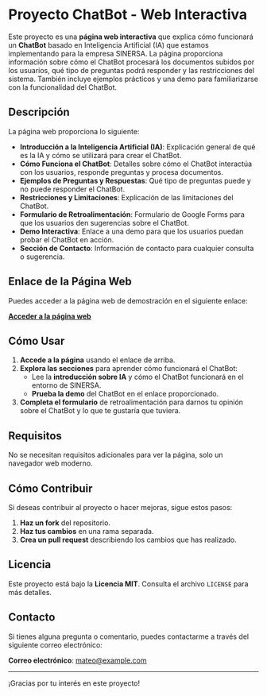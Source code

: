 # Proyecto ChatBot - Web Interactiva

Este proyecto es una **página web interactiva** que explica cómo funcionará un **ChatBot** basado en Inteligencia Artificial (IA) que estamos implementando para la empresa SINERSA. La página proporciona información sobre cómo el ChatBot procesará los documentos subidos por los usuarios, qué tipo de preguntas podrá responder y las restricciones del sistema. También incluye ejemplos prácticos y una demo para familiarizarse con la funcionalidad del ChatBot.

## Descripción

La página web proporciona lo siguiente:

- **Introducción a la Inteligencia Artificial (IA)**: Explicación general de qué es la IA y cómo se utilizará para crear el ChatBot.
- **Cómo Funciona el ChatBot**: Detalles sobre cómo el ChatBot interactúa con los usuarios, responde preguntas y procesa documentos.
- **Ejemplos de Preguntas y Respuestas**: Qué tipo de preguntas puede y no puede responder el ChatBot.
- **Restricciones y Limitaciones**: Explicación de las limitaciones del ChatBot.
- **Formulario de Retroalimentación**: Formulario de Google Forms para que los usuarios den sugerencias sobre el ChatBot.
- **Demo Interactiva**: Enlace a una demo para que los usuarios puedan probar el ChatBot en acción.
- **Sección de Contacto**: Información de contacto para cualquier consulta o sugerencia.

## Enlace de la Página Web

Puedes acceder a la página web de demostración en el siguiente enlace:

[**Acceder a la página web**](https://practicantetisinersa.github.io/web_chatbotsinersa/)

## Cómo Usar

1. **Accede a la página** usando el enlace de arriba.
2. **Explora las secciones** para aprender cómo funcionará el ChatBot:
   - Lee la **introducción sobre IA** y cómo el ChatBot funcionará en el entorno de SINERSA.
   - **Prueba la demo** del ChatBot en el enlace proporcionado.
3. **Completa el formulario** de retroalimentación para darnos tu opinión sobre el ChatBot y lo que te gustaría que tuviera.

## Requisitos

No se necesitan requisitos adicionales para ver la página, solo un navegador web moderno.

## Cómo Contribuir

Si deseas contribuir al proyecto o hacer mejoras, sigue estos pasos:

1. **Haz un fork** del repositorio.
2. **Haz tus cambios** en una rama separada.
3. **Crea un pull request** describiendo los cambios que has realizado.

## Licencia

Este proyecto está bajo la **Licencia MIT**. Consulta el archivo `LICENSE` para más detalles.

## Contacto

Si tienes alguna pregunta o comentario, puedes contactarme a través del siguiente correo electrónico:

**Correo electrónico**: [mateo@example.com](mailto:mateomunoz0408gmail.com)

---

¡Gracias por tu interés en este proyecto!
